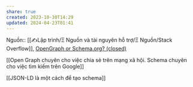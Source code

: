 ```yaml
---
share: true
created: 2023-10-30T14:29
updated: 2024-04-23T01:41
---
```

Nguồn:: [[✍️Lập trình/Ξ Nguồn và tài nguyên hỗ trợ/Ξ Nguồn/Stack Overflow]], [OpenGraph or Schema.org? (closed)](https://stackoverflow.com/a/17589792/3416774)

[[Open Graph chuyên cho việc chia sẻ trên mạng xã hội. Schema chuyên cho việc tìm kiếm trên Google]] 

[[JSON-LD là một cách để tạo schema]]
